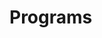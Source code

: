 # Programs
























































































































